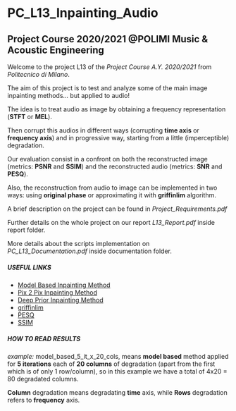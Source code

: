 # PC_L13_Inpainting_Audio
## Project Course 2020/2021 @POLIMI Music & Acoustic Engineering

Welcome to the project L13 of the *Project Course A.Y. 2020/2021* from *Politecnico di Milano*.

The aim of this project is to test and analyze some of the main image inpainting methods... but applied to audio!

The idea is to treat audio as image by obtaining a frequency representation (**STFT** or **MEL**).

Then corrupt this audios in different ways (corrupting **time axis** or **frequency axis**) and in progressive way, starting from a little (imperceptible) degradation.

Our evaluation consist in a confront on both the reconstructed image (metrics: **PSNR** and **SSIM**) and the reconstructed audio (metrics: **SNR** and **PESQ**).

Also, the reconstruction from audio to image can be implemented in two ways: using **original phase** or approximating it with **griffinlim** algorithm.

A brief description on the project can be found in *Project_Requirements.pdf*

Further details on the whole project on our report *L13_Report.pdf* inside report folder.

More details about the scripts implementation on *PC_L13_Documentation.pdf* inside documentation folder.

##### USEFUL LINKS
- [Model Based Inpainting Method](https://scikit-image.org/docs/stable/auto_examples/filters/plot_inpaint.html)
- [Pix 2 Pix Inpainting Method](https://paperswithcode.com/paper/image-to-image-translation-with-conditional)
- [Deep Prior Inpainting Method](https://github.com/DmitryUlyanov/deep-image-prior)
- [griffinlim](https://librosa.org/doc/main/generated/librosa.griffinlim.html)
- [PESQ](https://pypi.org/project/pesq/)
- [SSIM](https://scikit-image.org/docs/dev/auto_examples/transform/plot_ssim.html)

##### HOW TO READ RESULTS
*example:* model_based_5_it_x_20_cols, means **model based** method applied for **5 iterations** each of **20 columns** of degradation (apart from the first which is of only 1 row/column), so in this example we have a total of 4x20 = 80 degradated columns.


**Column** degradation means degradating **time** axis, while **Rows** degradation refers to **frequency** axis.
